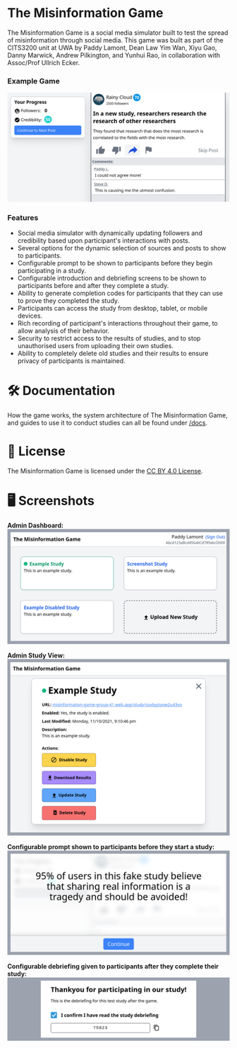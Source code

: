 # The Misinformation Game

The Misinformation Game is a social media simulator built to test
the spread of misinformation through social media. This game was
built as part of the CITS3200 unit at UWA by Paddy Lamont,
Dean Law Yim Wan, Xiyu Gao, Danny Marwick, Andrew Pilkington,
and Yunhui Rao, in collaboration with Assoc/Prof Ullrich Ecker.

### Example Game
![Example Game](docs/screenshots/example-game.png)

### Features

- Social media simulator with dynamically updating followers and
  credibility based upon participant's interactions with posts.
- Several options for the dynamic selection of sources and posts
  to show to participants.
- Configurable prompt to be shown to participants before they
  begin participating in a study.
- Configurable introduction and debriefing screens to be shown
  to participants before and after they complete a study.
- Ability to generate completion codes for participants that
  they can use to prove they completed the study.
- Participants can access the study from desktop, tablet,
  or mobile devices.
- Rich recording of participant's interactions throughout
  their game, to allow analysis of their behavior.
- Security to restrict access to the results of studies, and to
  stop unauthorised users from uploading their own studies.
- Ability to completely delete old studies and their results to
  ensure privacy of participants is maintained.

# 🛠️ Documentation
How the game works, the system architecture of The
Misinformation Game, and guides to use it to conduct studies
can all be found under
[/docs](docs).

# 📝 License
The Misinformation Game is licensed under the
[CC BY 4.0 License](LICENSE.txt).

# 🖥️ Screenshots
**Admin Dashboard:**
![Example Admin Dashboard](docs/screenshots/example-admin-dashboard.png)

**Admin Study View:**
![Example Admin Study View](docs/screenshots/example-admin-study.png)

**Configurable prompt shown to participants before they
start a study:**
![Example Study Prompt](docs/screenshots/example-prompt.png)

**Configurable debriefing given to participants after
they complete their study:**
![Example Study Debriefing](docs/screenshots/example-debriefing.png)
